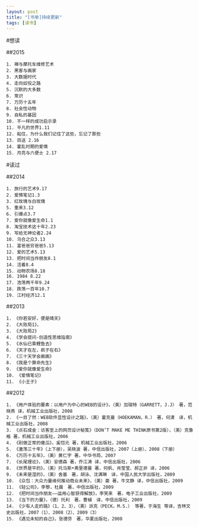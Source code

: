 ```yaml
---
layout: post
title: "[书单]持续更新"
tags: [读书]
---
```


#想读

##2015

	1. 禅与摩托车维修艺术
	2. 黑客与画家
	3. 大数据时代
	4. 走向奴役之路
	5. 沉默的大多数
	6. 常识
	7. 万历十五年
	8. 社会性动物
	9. 自私的基因
	10. 不一样的成功启示录
	11. 平凡的世界1.11
	12. 粘住，为什么我们记住了这些，忘记了那些
	13. 目送 2.16
	14. 霍乱时期的爱情
	15. 月亮与六便士 2.17

#读过

##2014

	1. 旅行的艺术9.17
	2. 爱情笔记1.3
	3. 红玫瑰与白玫瑰
	5. 重来3.12
	6. 引爆点3.7
	7. 爱你就像爱生命1.1
	8. 淘宝技术这十年2.23
	9. 写给无神论者2.24
	10. 乌合之众3.13
	11. 富爸爸穷爸爸5.13
	12. 爱的艺术5.13
	13. 把时间当作朋友8.1
	14. 活着8.4
	15. 动物农场8.18
	16. 1984 8.22
	17. 浩荡两千年9.24
	18. 跌荡一百年10.7
	19. 江村经济12.1


##2013


	1. 《你若安好，便是晴天》
	2. 《大败局1》，
	3. 《大败局2》
	4. 《学会提问-创造性思维指南》
	5. 《水仙已乘鲤鱼去》
	6. 《天才在左，疯子在右》
	7. 《三十天学会画画》
	8. 《我是个算命先生》 
	9. 《爱你就像爱生命》
	10. 《爱情笔记》
	11. 《小王子》


##2012

	1. 《用户体验的要素：以用户为中心的WEB的设计》，（美）加瑞特（GARRETT，J.J）　著，范晓燕 译，机械工业出版社，2008
	2. 《一目了然：WEB软件显性设计之路》，（美）霍克曼（HOEKAMAN，R.）　著，何潇　译，机械工业出版社，2008
	3. 《点石成金：访客至上的网页设计秘笈》（DON’T MAKE ME THINK原书第2版），（美）克鲁格 著，机械工业出版社，2006
	4. 《别做正常的傻瓜》，奚恺元 著，机械工业出版社，2006
	5. 《激荡三十年》（上下册），吴晓波 著，中信出版社，2007（上册）、2008（下册）
	6. 《万历十五年》，（美）黄仁宇 著，中华书局，2007
	7. 《长尾理论》，（美）安德森 著，乔江涛 译，中信出版社，2006
	8. 《世界是平的》，（美）托马斯•弗里德曼 著，何帆、肖莹莹、郝正非 译，2006
	9. 《未来是湿的》，（美）舍基　著，胡泳、沈满琳　译，中国人民大学出版社，2009
	10. 《众包：大众力量缘何推动商业未来》，（美）豪 著，牛文静 译，中信出版社，2009
	11. 《轻公司》，李黎，杜晨　著，中信出版社，2009
	12. 《把时间当作朋友——运用心智获得解放》，李笑来　著，电子工业出版社，2009
	13. 《当下的力量》，（德）托利　著，曹植　译，中信出版社，2009
	14. 《少有人走的路》（1、2、3），（美）派克（PECK，M.S.） 等著，于海生 等译，吉林文史出版社，2007（1）、2008（2）、2009（3）
	15. 《遇见未知的自己》，张德芬　著，华夏出版社，2008

